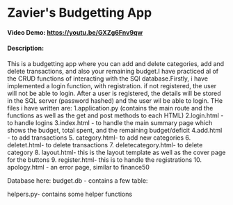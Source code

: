 # Zavier's Budgetting App
#### Video Demo:  https://youtu.be/GXZg6Fnv9qw
#### Description:
This is a budgetting app where you can add and delete categories, add and delete transactions, and also your remaining budget.I have practiced al of the CRUD functions of interacting with the SQl database.Firstly, i have implemented a login function, with registration. if not registered, the user will not be able to login. After a user is registered, the details will be stored in the SQL server (password hashed) and the user wil be able to login.
THe files i have written are:
1.application.py (contains the main route and the functions as well as the get and post methods to each HTML)
2.login.html -to handle logins
3.index.html - to handle the main summary page which shows the budget, total spent, and the remaining budget/deficit
4.add.html - to add transactions
5. category.html- to add new categories
6. deletet.html- to delete transactions
7. deletecategory.html- to delete category
8. layout.html- this is the layout template as well as the cover page for the buttons
9. register.html- this is to handle the registrations
10. apology.html - an error page, similar to finance50

Database here:
budget.db - contains a few table:

helpers.py- contains some helper functions


